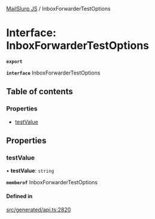 [MailSlurp JS](../README.md) / InboxForwarderTestOptions

# Interface: InboxForwarderTestOptions

**`export`**

**`interface`** InboxForwarderTestOptions

## Table of contents

### Properties

- [testValue](InboxForwarderTestOptions.md#testvalue)

## Properties

### testValue

• **testValue**: `string`

**`memberof`** InboxForwarderTestOptions

#### Defined in

[src/generated/api.ts:2820](https://github.com/mailslurp/mailslurp-client/blob/f0f645f/src/generated/api.ts#L2820)
